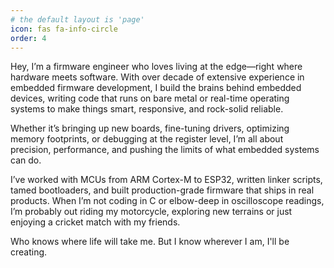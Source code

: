 ```yaml
---
# the default layout is 'page'
icon: fas fa-info-circle
order: 4
---
```


Hey, I’m a firmware engineer who loves living at the edge—right where hardware meets software. With over decade of extensive experience in embedded firmware development, I build the brains behind embedded devices, writing code that runs on bare metal or real-time operating systems to make things smart, responsive, and rock-solid reliable.

Whether it’s bringing up new boards, fine-tuning drivers, optimizing memory footprints, or debugging at the register level, I’m all about precision, performance, and pushing the limits of what embedded systems can do.

I’ve worked with MCUs from ARM Cortex-M to ESP32, written linker scripts, tamed bootloaders, and built production-grade firmware that ships in real products. When I’m not coding in C or elbow-deep in oscilloscope readings, I’m probably out riding my motorcycle, exploring new terrains or just enjoying a cricket match with my friends.

Who knows where life will take me. But I know wherever I am, I'll be creating.
